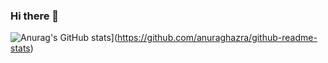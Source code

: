 ### Hi there 👋

![Anurag's GitHub stats](https://github-readme-stats.vercel.app/api?username=brandon121j)](https://github.com/anuraghazra/github-readme-stats)

<!--
**brandon121j/brandon121j** is a ✨ _special_ ✨ repository because its `README.md` (this file) appears on your GitHub profile.

Here are some ideas to get you started:

- 🔭 I’m currently working on ...
- 🌱 I’m currently learning ...
- 👯 I’m looking to collaborate on ...
- 🤔 I’m looking for help with ...
- 💬 Ask me about ...
- 📫 How to reach me: ...
- 😄 Pronouns: ...
- ⚡ Fun fact: ...
-->
